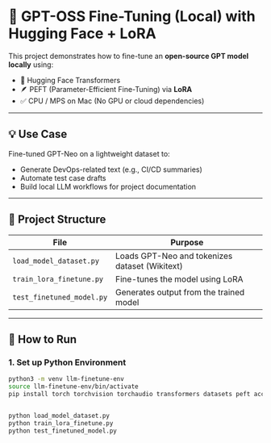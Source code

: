 # 🧠 GPT-OSS Fine-Tuning (Local) with Hugging Face + LoRA

This project demonstrates how to fine-tune an **open-source GPT model locally** using:
- 🦙 Hugging Face Transformers
- 🪶 PEFT (Parameter-Efficient Fine-Tuning) via **LoRA**
- ✅ CPU / MPS on Mac (No GPU or cloud dependencies)

---

## 💡 Use Case

Fine-tuned GPT-Neo on a lightweight dataset to:
- Generate DevOps-related text (e.g., CI/CD summaries)
- Automate test case drafts
- Build local LLM workflows for project documentation

---

## 📁 Project Structure

| File | Purpose |
|------|---------|
| `load_model_dataset.py` | Loads GPT-Neo and tokenizes dataset (Wikitext) |
| `train_lora_finetune.py` | Fine-tunes the model using LoRA |
| `test_finetuned_model.py` | Generates output from the trained model |

---
## 🚀 How to Run

### 1. Set up Python Environment

```bash
python3 -m venv llm-finetune-env
source llm-finetune-env/bin/activate
pip install torch torchvision torchaudio transformers datasets peft accelerate bitsandbytes


python load_model_dataset.py
python train_lora_finetune.py
python test_finetuned_model.py
